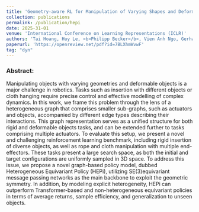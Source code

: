 ```yaml
---
title: 'Geometry-aware RL for Manipulation of Varying Shapes and Deformable Objects'
collection: publications
permalink: /publication/hepi
date: 2025-31-01
venue: 'International Conference on Learning Representations (ICLR)'
authors: 'Tai Hoang, Huy Le, <b>Philipp Becker</b>, Vien Anh Ngo, Gerhard Neumann'
paperurl: 'https://openreview.net/pdf?id=7BLXhmWvwF'
tag: "dyn"
---
```


<p>
<h3> Abstract: </h3>
Manipulating objects with varying geometries and deformable objects is a major challenge in robotics. Tasks such as insertion with different objects or cloth hanging require precise control and effective modelling of complex dynamics. In this work, we frame this problem through the lens of a heterogeneous graph that comprises smaller sub-graphs, such as actuators and objects, accompanied by different edge types describing their interactions. This graph representation serves as a unified structure for both rigid and deformable objects tasks, and can be extended further to tasks comprising multiple actuators. To evaluate this setup, we present a novel and challenging reinforcement learning benchmark, including rigid insertion of diverse objects, as well as rope and cloth manipulation with multiple end-effectors. These tasks present a large search space, as both the initial and target configurations are uniformly sampled in 3D space. To address this issue, we propose a novel graph-based policy model, dubbed Heterogeneous Equivariant Policy (HEPi), utilizing SE(3)equivariant message passing networks as the main backbone to exploit the geometric symmetry. In addition, by modeling explicit heterogeneity, HEPi can outperform Transformer-based and non-heterogeneous equivariant policies in terms of average returns, sample efficiency, and generalization to unseen objects.
</p>